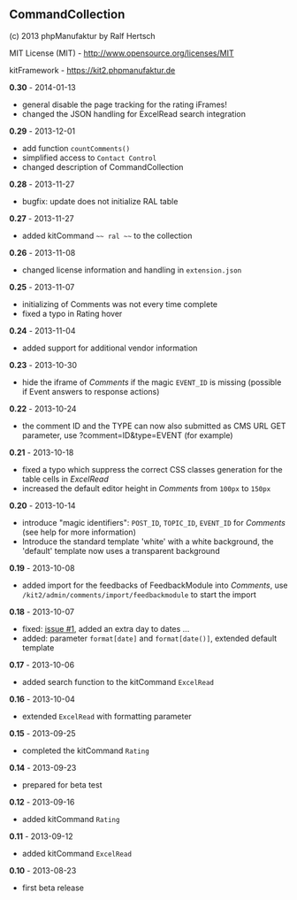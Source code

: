## CommandCollection ##

(c) 2013 phpManufaktur by Ralf Hertsch

MIT License (MIT) - <http://www.opensource.org/licenses/MIT>

kitFramework - <https://kit2.phpmanufaktur.de>

**0.30** - 2014-01-13

* general disable the page tracking for the rating iFrames!
* changed the JSON handling for ExcelRead search integration

**0.29** - 2013-12-01

* add function `countComments()`
* simplified access to `Contact Control`
* changed description of CommandCollection

**0.28** - 2013-11-27

* bugfix: update does not initialize RAL table

**0.27** - 2013-11-27

* added kitCommand `~~ ral ~~` to the collection

**0.26** - 2013-11-08

* changed license information and handling in `extension.json`

**0.25** - 2013-11-07

* initializing of Comments was not every time complete
* fixed a typo in Rating hover

**0.24** - 2013-11-04

* added support for additional vendor information

**0.23** - 2013-10-30

* hide the iframe of *Comments* if the magic `EVENT_ID` is missing (possible if Event answers to response actions)

**0.22** - 2013-10-24

* the comment ID and the TYPE can now also submitted as CMS URL GET parameter, use ?comment=ID&type=EVENT (for example)

**0.21** - 2013-10-18

* fixed a typo which suppress the correct CSS classes generation for the table cells in *ExcelRead*
* increased the default editor height in *Comments* from `100px` to `150px`

**0.20** - 2013-10-14

* introduce "magic identifiers": `POST_ID`, `TOPIC_ID`, `EVENT_ID` for *Comments* (see help for more information) 
* Introduce the standard template 'white' with a white background, the 'default' template now uses a transparent background

**0.19** - 2013-10-08

* added import for the feedbacks of FeedbackModule into *Comments*, use `/kit2/admin/comments/import/feedbackmodule` to start the import

**0.18** - 2013-10-07

* fixed: [issue #1](https://github.com/phpManufaktur/kfCommandCollection/issues/1), added an extra day to dates ...
* added: parameter `format[date]` and `format[date()]`, extended default template

**0.17** - 2013-10-06

* added search function to the kitCommand `ExcelRead`

**0.16** - 2013-10-04

* extended `ExcelRead` with formatting parameter

**0.15** - 2013-09-25

* completed the kitCommand `Rating`

**0.14** - 2013-09-23

* prepared for beta test

**0.12** - 2013-09-16

* added kitCommand `Rating`

**0.11** - 2013-09-12

* added kitCommand `ExcelRead`

**0.10** - 2013-08-23

* first beta release
